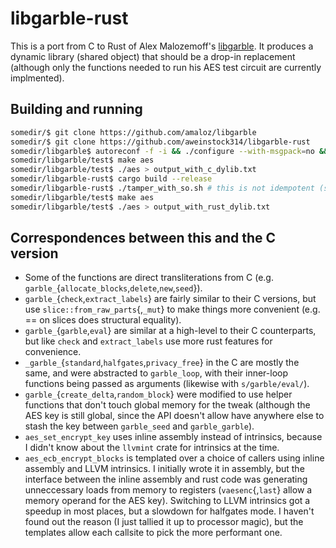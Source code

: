 # libgarble-rust

This is a port from C to Rust of Alex Malozemoff's [libgarble](https://github.com/amaloz/libgarble). It produces a dynamic library (shared object) that should be a drop-in replacement (although only the functions needed to run his AES test circuit are currently implmented).

## Building and running

```bash
somedir/$ git clone https://github.com/amaloz/libgarble
somedir/$ git clone https://github.com/aweinstock314/libgarble-rust
somedir/libgarble$ autoreconf -f -i && ./configure --with-msgpack=no && make
somedir/libgarble/test$ make aes
somedir/libgarble/test$ ./aes > output_with_c_dylib.txt
somedir/libgarble-rust$ cargo build --release
somedir/libgarble-rust$ ./tamper_with_so.sh # this is not idempotent (should only be run once)
somedir/libgarble/test$ make aes
somedir/libgarble/test$ ./aes > output_with_rust_dylib.txt
```

## Correspondences between this and the C version

- Some of the functions are direct transliterations from C (e.g. `garble_`{`allocate_blocks`,`delete`,`new`,`seed`}).
- `garble_`{`check`,`extract_labels`} are fairly similar to their C versions, but use `slice::from_raw_parts`{,`_mut`} to make things more convenient (e.g. == on slices does structural equality).
- `garble_`{`garble`,`eval`} are similar at a high-level to their C counterparts, but like `check` and `extract_labels` use more rust features for convenience.
- `_garble_`{`standard`,`halfgates`,`privacy_free`} in the C are mostly the same, and were abstracted to `garble_loop`, with their inner-loop functions being passed as arguments (likewise with `s/garble/eval/`).
- `garble_`{`create_delta`,`random_block`} were modified to use helper functions that don't touch global memory for the tweak (although the AES key is still global, since the API doesn't allow have anywhere else to stash the key between `garble_seed` and `garble_garble`).
- `aes_set_encrypt_key` uses inline assembly instead of intrinsics, because I didn't know about the `llvmint` crate for intrinsics at the time.
- `aes_ecb_encrypt_blocks` is templated over a choice of callers using inline assembly and LLVM intrinsics. I initially wrote it in assembly, but the interface between the inline assembly and rust code was generating unneccessary loads from memory to registers (`vaesenc`{,`last`} allow a memory operand for the AES key). Switching to LLVM intrinsics got a speedup in most places, but a slowdown for halfgates mode. I haven't found out the reason (I just tallied it up to processor magic), but the templates allow each callsite to pick the more performant one.
